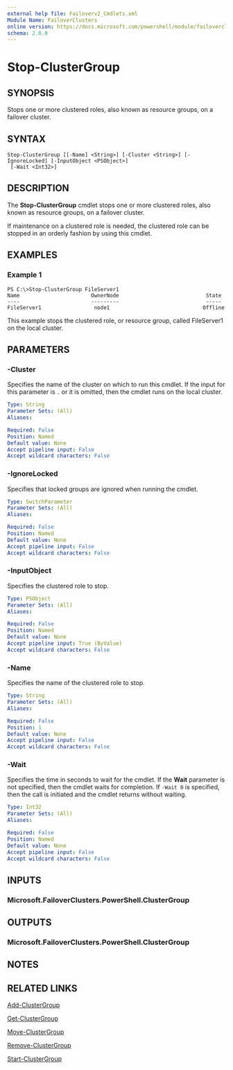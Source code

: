 ```yaml
---
external help file: Failoverv2_Cmdlets.xml
Module Name: FailoverClusters
online version: https://docs.microsoft.com/powershell/module/failoverclusters/stop-clustergroup?view=windowsserver2012-ps&wt.mc_id=ps-gethelp
schema: 2.0.0
---
```


# Stop-ClusterGroup

## SYNOPSIS
Stops one or more clustered roles, also known as resource groups, on a failover cluster.

## SYNTAX

```
Stop-ClusterGroup [[-Name] <String>] [-Cluster <String>] [-IgnoreLocked] [-InputObject <PSObject>]
 [-Wait <Int32>]
```

## DESCRIPTION
The **Stop-ClusterGroup** cmdlet stops one or more clustered roles, also known as resource groups, on a failover cluster.

If maintenance on a clustered role is needed, the clustered role can be stopped in an orderly fashion by using this cmdlet.

## EXAMPLES

### Example 1
```
PS C:\>Stop-ClusterGroup FileServer1
Name                       OwnerNode                            State 
----                       ---------                            ----- 
FileServer1                 node1                              Offline
```

This example stops the clustered role, or resource group, called FileServer1 on the local cluster.

## PARAMETERS

### -Cluster
Specifies the name of the cluster on which to run this cmdlet.
If the input for this parameter is `.` or it is omitted, then the cmdlet runs on the local cluster.

```yaml
Type: String
Parameter Sets: (All)
Aliases: 

Required: False
Position: Named
Default value: None
Accept pipeline input: False
Accept wildcard characters: False
```

### -IgnoreLocked
Specifies that locked groups are ignored when running the cmdlet.

```yaml
Type: SwitchParameter
Parameter Sets: (All)
Aliases: 

Required: False
Position: Named
Default value: None
Accept pipeline input: False
Accept wildcard characters: False
```

### -InputObject
Specifies the clustered role to stop.

```yaml
Type: PSObject
Parameter Sets: (All)
Aliases: 

Required: False
Position: Named
Default value: None
Accept pipeline input: True (ByValue)
Accept wildcard characters: False
```

### -Name
Specifies the name of the clustered role to stop.

```yaml
Type: String
Parameter Sets: (All)
Aliases: 

Required: False
Position: 1
Default value: None
Accept pipeline input: False
Accept wildcard characters: False
```

### -Wait
Specifies the time in seconds to wait for the cmdlet.
If the **Wait** parameter is not specified, then the cmdlet waits for completion.
If `-Wait 0` is specified, then the call is initiated and the cmdlet returns without waiting.

```yaml
Type: Int32
Parameter Sets: (All)
Aliases: 

Required: False
Position: Named
Default value: None
Accept pipeline input: False
Accept wildcard characters: False
```

## INPUTS

### Microsoft.FailoverClusters.PowerShell.ClusterGroup

## OUTPUTS

### Microsoft.FailoverClusters.PowerShell.ClusterGroup

## NOTES

## RELATED LINKS

[Add-ClusterGroup](./Add-ClusterGroup.md)

[Get-ClusterGroup](./Get-ClusterGroup.md)

[Move-ClusterGroup](./Move-ClusterGroup.md)

[Remove-ClusterGroup](./Remove-ClusterGroup.md)

[Start-ClusterGroup](./Start-ClusterGroup.md)

